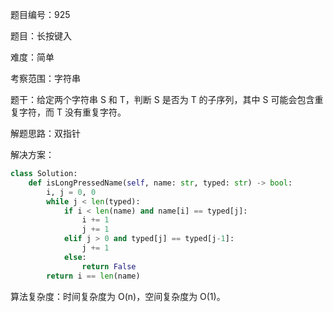 题目编号：925

题目：长按键入

难度：简单

考察范围：字符串

题干：给定两个字符串 S 和 T，判断 S 是否为 T 的子序列，其中 S 可能会包含重复字符，而 T 没有重复字符。

解题思路：双指针

解决方案：

```python
class Solution:
    def isLongPressedName(self, name: str, typed: str) -> bool:
        i, j = 0, 0
        while j < len(typed):
            if i < len(name) and name[i] == typed[j]:
                i += 1
                j += 1
            elif j > 0 and typed[j] == typed[j-1]:
                j += 1
            else:
                return False
        return i == len(name)
```

算法复杂度：时间复杂度为 O(n)，空间复杂度为 O(1)。
